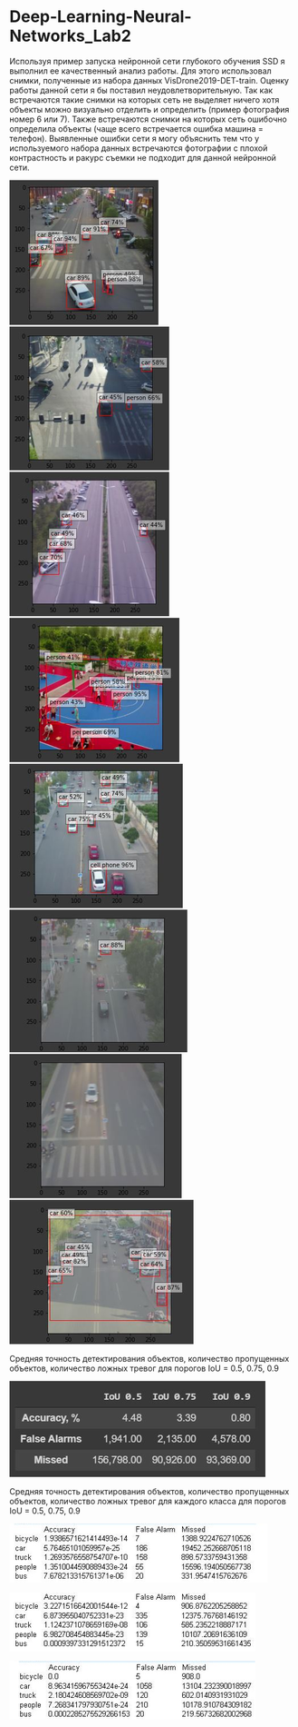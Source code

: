 # Deep-Learning-Neural-Networks_Lab2

Используя пример запуска нейронной сети глубокого обучения SSD я выполнил ее качественный анализ работы. Для этого использовал снимки, полученные из набора данных VisDrone2019-DET-train. Оценку работы данной сети я бы поставил неудовлетворительную. Так как встречаются такие снимки на которых сеть не выделяет ничего хотя объекты можно визуально отделить и определить (пример фотография номер 6 или 7). Также встречаются снимки на которых сеть ошибочно определила объекты (чаще всего встречается ошибка машина = телефон). 
Выявленные ошибки сети я могу объяснить тем что у используемого набора данных встречаются фотографии с плохой контрастность и ракурс съемки не подходит для данной нейронной сети. 


![](https://github.com/AlexandrSemenovich/Deep-Learning-Neural-Networks_Lab2/blob/master/detected/1.JPG)
![](https://github.com/AlexandrSemenovich/Deep-Learning-Neural-Networks_Lab2/blob/master/detected/2.JPG)
![](https://github.com/AlexandrSemenovich/Deep-Learning-Neural-Networks_Lab2/blob/master/detected/3.JPG)
![](https://github.com/AlexandrSemenovich/Deep-Learning-Neural-Networks_Lab2/blob/master/detected/4.JPG)
![](https://github.com/AlexandrSemenovich/Deep-Learning-Neural-Networks_Lab2/blob/master/detected/5.JPG)
![](https://github.com/AlexandrSemenovich/Deep-Learning-Neural-Networks_Lab2/blob/master/detected/6.JPG)
![](https://github.com/AlexandrSemenovich/Deep-Learning-Neural-Networks_Lab2/blob/master/detected/7.JPG)
![](https://github.com/AlexandrSemenovich/Deep-Learning-Neural-Networks_Lab2/blob/master/detected/8.JPG)

Средняя точность детектирования объектов, количество пропущенных объектов, количество ложных тревог для порогов IoU = 0.5, 0.75, 0.9

![](https://github.com/AlexandrSemenovich/Deep-Learning-Neural-Networks_Lab2/blob/master/detected/DataAnalysis.JPG)

Средняя точность детектирования объектов, количество пропущенных объектов, количество ложных тревог для каждого класса для порогов IoU = 0.5, 0.75, 0.9

![](https://github.com/AlexandrSemenovich/Deep-Learning-Neural-Networks_Lab2/blob/master/detected/IoU05%20(1).jpg)

![](https://github.com/AlexandrSemenovich/Deep-Learning-Neural-Networks_Lab2/blob/master/detected/IoU075%20(1).jpg)

![](https://github.com/AlexandrSemenovich/Deep-Learning-Neural-Networks_Lab2/blob/master/detected/IoU09%20(1).jpg)
